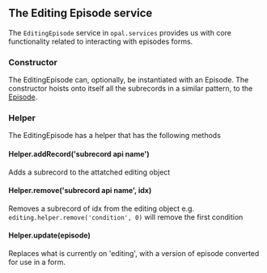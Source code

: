 ## The Editing Episode service

The `EditingEpisode` service in `opal.services` provides us with core functionality related
to interacting with episodes forms.

### Constructor

The EditingEpisode can, optionally, be instantiated with an Episode.
The constructor hoists onto itself all the subrecords in a similar
pattern, to the [Episode](episode_service.md).

### Helper

The EditingEpisode has a helper that has the following methods

#### Helper.addRecord('subrecord api name')
Adds a subrecord to the attatched editing object


#### Helper.remove('subrecord api name', idx)
Removes a subrecord of idx from the editing object
e.g. `editing.helper.remove('condition', 0)` will
remove the first condition

#### Helper.update(episode)
Replaces what is currently on 'editing', with a
version of episode converted for use in a form.
